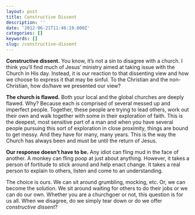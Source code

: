 ```yaml
---
layout: post
title: Constructive Dissent
description: ''
date: '2012-06-21T11:46:19.000Z'
categories: []
keywords: []
slug: /constructive-dissent
---
```


**Constructive dissent.** You know, it’s not a sin to disagree with a church. I think you’ll find much of Jesus’ ministry aimed at taking issue with the Church in His day. Instead, it is our reaction to that dissenting view and how we choose to express it that may be sinful. To the Christian and the non-Christian, how do/have we presented our view?

**The church is flawed.** Both your local and the global churches are deeply flawed. Why? Because each is comprised of several messed up and imperfect people. Together, these people are trying to lead others, work out their own and walk together with some in their exploration of faith. This is the deepest, most sensitive part of a man and when you have several people pursuing this sort of exploration in close proximity, things are bound to get messy. And they have for many, many years. This is the way the Church has always been and must be until the return of Jesus.

**Our response doesn’t have to be.** Any idiot can fling mud in the face of another. A monkey can fling poop at just about anything. However, it takes a person of fortitude to stick around and help enact change. It takes a real person to explain to others, listen and come to an understanding.

The choice is ours. We can sit around grumbling, mocking, etc. Or, we can become the solution. We sit around waiting for others to do their jobs or we can do our own. Whether you are a churchgoer or not, this question is for us all. When we disagree, do we simply tear down or do we offer _constructive dissent_?